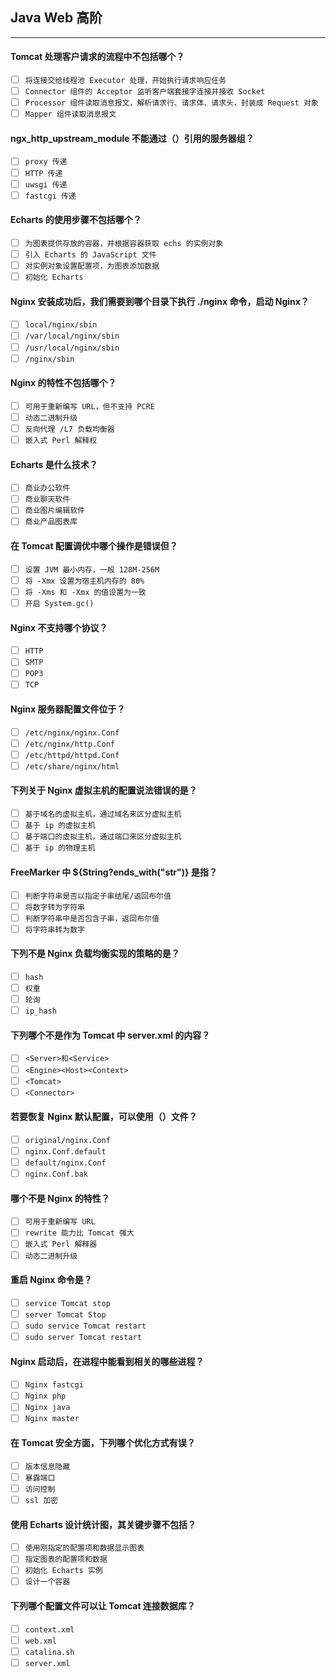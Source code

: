 ## Java Web 高阶
-------------------

#### Tomcat 处理客户请求的流程中不包括哪个？
- [ ] `将连接交给线程池 Executor 处理，开始执行请求响应任务`
- [ ] `Connector 组件的 Acceptor 监听客户端套接字连接并接收 Socket`
- [ ] `Processor 组件读取消息报文，解析请求行、请求体、请求头，封装成 Request 对象`
- [ ] `Mapper 组件读取消息报文`

#### ngx_http_upstream_module 不能通过（）引用的服务器组？
- [ ] `proxy 传递`
- [ ] `HTTP 传递`
- [ ] `uwsgi 传递`
- [ ] `fastcgi 传递`

#### Echarts 的使用步骤不包括哪个？
- [ ] `为图表提供存放的容器，并根据容器获取 echs 的实例对象`
- [ ] `引入 Echarts 的 JavaScript 文件`
- [ ] `对实例对象设置配置项，为图表添加数据`
- [ ] `初始化 Echarts`

#### Nginx 安装成功后，我们需要到哪个目录下执行 ./nginx 命令，启动 Nginx？
- [ ] `local/nginx/sbin`
- [ ] `/var/local/nginx/sbin`
- [ ] `/usr/local/nginx/sbin`
- [ ] `/nginx/sbin`

#### Nginx 的特性不包括哪个？
- [ ] `可用于重新编写 URL，但不支持 PCRE`
- [ ] `动态二进制升级`
- [ ] `反向代理 /L7 负载均衡器`
- [ ] `嵌入式 Perl 解释权`

#### Echarts 是什么技术？
- [ ] `商业办公软件`
- [ ] `商业聊天软件`
- [ ] `商业图片编辑软件`
- [ ] `商业产品图表库`

#### 在 Tomcat 配置调优中哪个操作是错误但？
- [ ] `设置 JVM 最小内存，一般 128M-256M`
- [ ] `将 -Xmx 设置为宿主机内存的 80%`
- [ ] `将 -Xms 和 -Xmx 的值设置为一致`
- [ ] `开启 System.gc()`

#### Nginx 不支持哪个协议？
- [ ] `HTTP`
- [ ] `SMTP`
- [ ] `POP3`
- [ ] `TCP`

#### Nginx 服务器配置文件位于？
- [ ] `/etc/nginx/nginx.Conf`
- [ ] `/etc/nginx/http.Conf`
- [ ] `/etc/httpd/httpd.Conf`
- [ ] `/etc/share/nginx/html`

#### 下列关于 Nginx 虚拟主机的配置说法错误的是？
- [ ] `基于域名的虚拟主机，通过域名来区分虚拟主机`
- [ ] `基于 ip 的虚拟主机`
- [ ] `基于端口的虚拟主机，通过端口来区分虚拟主机`
- [ ] `基于 ip 的物理主机`

#### FreeMarker 中 ${String?ends_with("str")} 是指？
- [ ] `判断字符串是否以指定子串结尾/返回布尔值`
- [ ] `将数字转为字符串`
- [ ] `判断字符串中是否包含子串，返回布尔值`
- [ ] `将字符串转为数字`

#### 下列不是 Nginx 负载均衡实现的策略的是？
- [ ] `hash`
- [ ] `权重`
- [ ] `轮询`
- [ ] `ip_hash`

#### 下列哪个不是作为 Tomcat 中 server.xml 的内容？
- [ ] `<Server>和<Service>`
- [ ] `<Engine><Host><Context>`
- [ ] `<Tomcat>`
- [ ] `<Connector>`

#### 若要恢复 Nginx 默认配置，可以使用（）文件？
- [ ] `original/nginx.Conf`
- [ ] `nginx.Conf.default`
- [ ] `default/nginx.Conf`
- [ ] `nginx.Conf.bak`

#### 哪个不是 Nginx 的特性？
- [ ] `可用于重新编写 URL`
- [ ] `rewrite 能力比 Tomcat 强大`
- [ ] `嵌入式 Perl 解释器`
- [ ] `动态二进制升级`

#### 重启 Nginx 命令是？
- [ ] `service Tomcat stop`
- [ ] `server Tomcat Stop`
- [ ] `sudo service Tomcat restart`
- [ ] `sudo server Tomcat restart`

#### Nginx 启动后，在进程中能看到相关的哪些进程？
- [ ] `Nginx fastcgi`
- [ ] `Nginx php`
- [ ] `Nginx java`
- [ ] `Nginx master`

#### 在 Tomcat 安全方面，下列哪个优化方式有误？
- [ ] `版本信息隐藏`
- [ ] `暴露端口`
- [ ] `访问控制`
- [ ] `ssl 加密`

#### 使用 Echarts 设计统计图，其关键步骤不包括？
- [ ] `使用刚指定的配置项和数据显示图表`
- [ ] `指定图表的配置项和数据`
- [ ] `初始化 Echarts 实例`
- [ ] `设计一个容器`

#### 下列哪个配置文件可以让 Tomcat 连接数据库？
- [ ] `context.xml`
- [ ] `web.xml`
- [ ] `catalina.sh`
- [ ] `server.xml`
